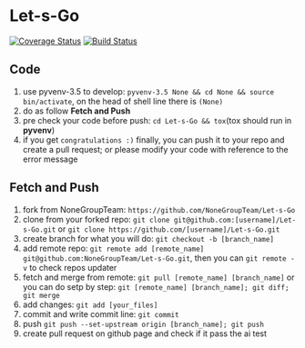 # Let-s-Go

[![Coverage Status](https://coveralls.io/repos/github/NoneGroupTeam/Let-s-Go/badge.svg?branch=master)](https://coveralls.io/github/NoneGroupTeam/Let-s-Go?branch=master)
[![Build Status](https://travis-ci.org/NoneGroupTeam/Let-s-Go.svg?branch=master)](https://travis-ci.org/NoneGroupTeam/Let-s-Go)  

## Code

1. use pyvenv-3.5 to develop: `pyvenv-3.5 None && cd None && source bin/activate`, on the head of shell line there is `(None)`
2. do as follow **Fetch and Push**
3. pre check your code before push: `cd Let-s-Go && tox`(tox should run in **pyvenv**)
4. if you get `congratulations :)` finally, you can push it to your repo and create a pull request; or please modify your code with reference to the error message

## Fetch and Push

1. fork from NoneGroupTeam: `https://github.com/NoneGroupTeam/Let-s-Go`
2. clone from your forked repo: `git clone git@github.com:[username]/Let-s-Go.git`
or `git clone https://github.com/[username]/Let-s-Go.git`
3. create branch for what you will do: `git checkout -b [branch_name]`
4. add remote repo: `git remote add [remote_name] git@github.com:NoneGroupTeam/Let-s-Go.git`, then you can `git remote -v` to check repos updater
5. fetch and merge from remote: `git pull [remote_name] [branch_name]` or you can do setp by step: `git [remote_name] [branch_name]; git diff;  git merge`
6. add changes: `git add [your_files]`
7. commit and write commit line: `git commit`
8. push `git push --set-upstream origin [branch_name]; git push`
9. create pull request on github page and check if it pass the ai test
